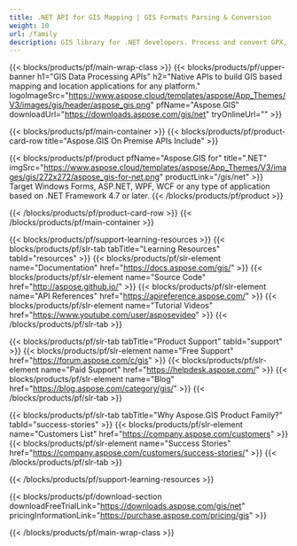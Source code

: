 ```yaml
---
title: .NET API for GIS Mapping | GIS Formats Parsing & Conversion 
weight: 10
url: /family
description: GIS library for .NET developers. Process and convert GPX, KML, GeoTIFF, GeoJSON, ESRI Shapefile, OpenStreetMap (OSM) formats and more
---
```


{{< blocks/products/pf/main-wrap-class >}}
{{< blocks/products/pf/upper-banner h1="GIS Data Processing APIs" h2="Native APIs to build GIS based mapping and location applications for any platform." logoImageSrc="https://www.aspose.cloud/templates/aspose/App_Themes/V3/images/gis/header/aspose_gis.png" pfName="Aspose.GIS" downloadUrl="https://downloads.aspose.com/gis/net" tryOnlineUrl="" >}}

{{< blocks/products/pf/main-container >}}
{{< blocks/products/pf/product-card-row title="Aspose.GIS On Premise APIs Include" >}}

{{< blocks/products/pf/product pfName="Aspose.GIS for" title=".NET" imgSrc="https://www.aspose.cloud/templates/aspose/App_Themes/V3/images/gis/272x272/aspose_gis-for-net.png" productLink="/gis/net" >}}
Target Windows Forms, ASP.NET, WPF, WCF or any type of application based on .NET Framework 4.7 or later.
{{< /blocks/products/pf/product >}}

{{< /blocks/products/pf/product-card-row >}}
{{< /blocks/products/pf/main-container >}}

{{< blocks/products/pf/support-learning-resources >}}
{{< blocks/products/pf/slr-tab tabTitle="Learning Resources" tabId="resources" >}}
{{< blocks/products/pf/slr-element name="Documentation" href="https://docs.aspose.com/gis/" >}}
{{< blocks/products/pf/slr-element name="Source Code" href="http://aspose.github.io/" >}}
{{< blocks/products/pf/slr-element name="API References" href="https://apireference.aspose.com/" >}}
{{< blocks/products/pf/slr-element name="Tutorial Videos" href="https://www.youtube.com/user/asposevideo" >}}
{{< /blocks/products/pf/slr-tab >}}

{{< blocks/products/pf/slr-tab tabTitle="Product Support" tabId="support" >}}
{{< blocks/products/pf/slr-element name="Free Support" href="https://forum.aspose.com/c/gis" >}}
{{< blocks/products/pf/slr-element name="Paid Support" href="https://helpdesk.aspose.com/" >}}
{{< blocks/products/pf/slr-element name="Blog" href="https://blog.aspose.com/category/gis/" >}}
{{< /blocks/products/pf/slr-tab >}}

{{< blocks/products/pf/slr-tab tabTitle="Why Aspose.GIS Product Family?" tabId="success-stories" >}}
{{< blocks/products/pf/slr-element name="Customers List" href="https://company.aspose.com/customers" >}}
{{< blocks/products/pf/slr-element name="Success Stories" href="https://company.aspose.com/customers/success-stories/" >}}
{{< /blocks/products/pf/slr-tab >}}

{{< /blocks/products/pf/support-learning-resources >}}

{{< blocks/products/pf/download-section downloadFreeTrialLink="https://downloads.aspose.com/gis/net" pricingInformationLink="https://purchase.aspose.com/pricing/gis" >}}

{{< /blocks/products/pf/main-wrap-class >}}